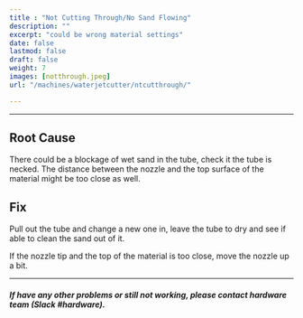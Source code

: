 ```yaml
---
title : "Not Cutting Through/No Sand Flowing"
description: ""
excerpt: "could be wrong material settings"
date: false
lastmod: false
draft: false
weight: 7
images: [notthrough.jpeg]
url: "/machines/waterjetcutter/ntcutthrough/"

---
```

---

## Root Cause

There could be a blockage of wet sand in the tube, check it the tube is necked. The distance between the nozzle and the top surface of the material might be too close as well.

## Fix

Pull out the tube and change a new one in, leave the tube to dry and see if able to clean the sand out of it.

If the nozzle tip and the top of the material is too close, move the nozzle up a bit.

---

##### If have any other problems or still not working, please contact hardware team (Slack #hardware).
